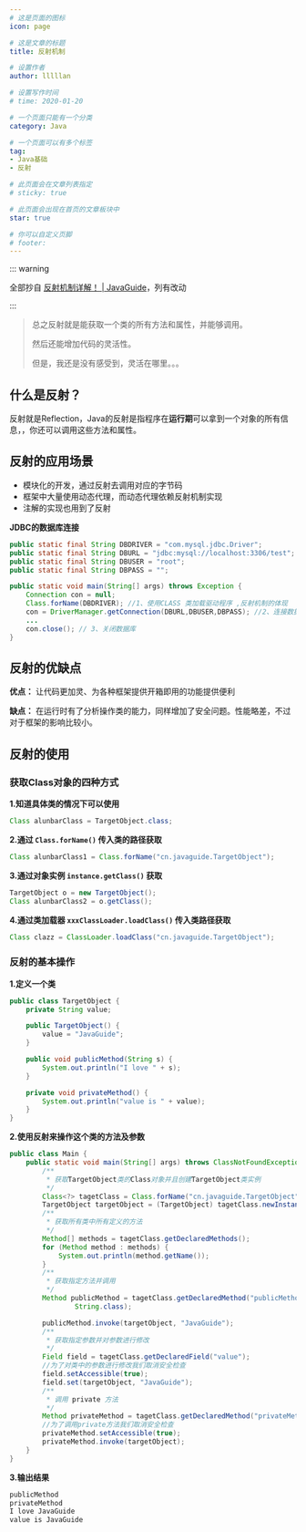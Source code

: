 ```yaml
---
# 这是页面的图标
icon: page

# 这是文章的标题
title: 反射机制

# 设置作者
author: lllllan

# 设置写作时间
# time: 2020-01-20

# 一个页面只能有一个分类
category: Java

# 一个页面可以有多个标签
tag:
- Java基础
- 反射

# 此页面会在文章列表指定
# sticky: true

# 此页面会出现在首页的文章板块中
star: true

# 你可以自定义页脚
# footer: 
---
```




::: warning

全部抄自 [反射机制详解！ | JavaGuide](https://javaguide.cn/java/basis/反射机制详解/)，列有改动

:::



> 总之反射就是能获取一个类的所有方法和属性，并能够调用。
>
> 然后还能增加代码的灵活性。
>
> 
>
> 但是，我还是没有感受到，灵活在哪里。。。

## 什么是反射？

反射就是Reflection，Java的反射是指程序在**运行期**可以拿到一个对象的所有信息，，你还可以调用这些方法和属性。



## 反射的应用场景

- 模块化的开发，通过反射去调用对应的字节码
- 框架中大量使用动态代理，而动态代理依赖反射机制实现
- 注解的实现也用到了反射



**JDBC的数据库连接**

```java
public static final String DBDRIVER = "com.mysql.jdbc.Driver";  
public static final String DBURL = "jdbc:mysql://localhost:3306/test";  
public static final String DBUSER = "root";  
public static final String DBPASS = "";  

public static void main(String[] args) throws Exception {  
    Connection con = null;
    Class.forName(DBDRIVER); //1、使用CLASS 类加载驱动程序 ,反射机制的体现 
    con = DriverManager.getConnection(DBURL,DBUSER,DBPASS); //2、连接数据库  
    ...
    con.close(); // 3、关闭数据库  
}  
```



## 反射的优缺点

**优点：** 让代码更加灵、为各种框架提供开箱即用的功能提供便利

**缺点：** 在运行时有了分析操作类的能力，同样增加了安全问题。性能略差，不过对于框架的影响比较小。



## 反射的使用



### 获取Class对象的四种方式



**1.知道具体类的情况下可以使用**

```java
Class alunbarClass = TargetObject.class;
```



**2.通过 `Class.forName()` 传入类的路径获取**

```java
Class alunbarClass1 = Class.forName("cn.javaguide.TargetObject");
```



**3.通过对象实例 `instance.getClass()` 获取**

```java
TargetObject o = new TargetObject();
Class alunbarClass2 = o.getClass();
```



**4.通过类加载器 `xxxClassLoader.loadClass()` 传入类路径获取**

```java
Class clazz = ClassLoader.loadClass("cn.javaguide.TargetObject");
```



### 反射的基本操作



**1.定义一个类**

```java
public class TargetObject {
    private String value;

    public TargetObject() {
        value = "JavaGuide";
    }

    public void publicMethod(String s) {
        System.out.println("I love " + s);
    }

    private void privateMethod() {
        System.out.println("value is " + value);
    }
}
```



**2.使用反射来操作这个类的方法及参数**

```java
public class Main {
    public static void main(String[] args) throws ClassNotFoundException, NoSuchMethodException, IllegalAccessException, InstantiationException, InvocationTargetException, NoSuchFieldException {
        /**
         * 获取TargetObject类的Class对象并且创建TargetObject类实例
         */
        Class<?> tagetClass = Class.forName("cn.javaguide.TargetObject");
        TargetObject targetObject = (TargetObject) tagetClass.newInstance();
        /**
         * 获取所有类中所有定义的方法
         */
        Method[] methods = tagetClass.getDeclaredMethods();
        for (Method method : methods) {
            System.out.println(method.getName());
        }
        /**
         * 获取指定方法并调用
         */
        Method publicMethod = tagetClass.getDeclaredMethod("publicMethod",
                String.class);

        publicMethod.invoke(targetObject, "JavaGuide");
        /**
         * 获取指定参数并对参数进行修改
         */
        Field field = tagetClass.getDeclaredField("value");
        //为了对类中的参数进行修改我们取消安全检查
        field.setAccessible(true);
        field.set(targetObject, "JavaGuide");
        /**
         * 调用 private 方法
         */
        Method privateMethod = tagetClass.getDeclaredMethod("privateMethod");
        //为了调用private方法我们取消安全检查
        privateMethod.setAccessible(true);
        privateMethod.invoke(targetObject);
    }
}
```



**3.输出结果**

```java
publicMethod
privateMethod
I love JavaGuide
value is JavaGuide
```


